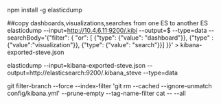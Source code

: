 
npm install -g elasticdump

##copy dashboards,visualizations,searches from one ES to another ES
elasticdump --input=http://10.4.6.11:9200/.kibi --output=$ --type=data --searchBody='{"filter": { "or": [ {"type": {"value": "dashboard"}}, {"type" : {"value":"visualization"}}, {"type": {"value": "search"}}] }}' > kibana-exported-steve.json

elasticdump --input=kibana-exported-steve.json --output=http://elasticsearch:9200/.kibana_steve --type=data

git filter-branch --force --index-filter 'git rm --cached --ignore-unmatch config/kibana.yml' --prune-empty --tag-name-filter cat -- --all